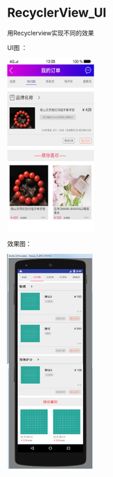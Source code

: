 # RecyclerView_UI
用Recyclerview实现不同的效果

UI图 ：

<img width="200" height="400" src="https://github.com/Yuanarcheannovice/RecyclerView_UI/blob/master/WaitPayUI/UI/%E6%88%91%E7%9A%84%E8%AE%A2%E5%8D%95-%E5%BE%85%E4%BB%98%E6%AC%BE.jpg"/>

效果图：

<img width="200" height="500" src="https://github.com/Yuanarcheannovice/RecyclerView_UI/blob/master/WaitPayUI/UI/Snipaste_2018-09-05_16-49-47.png"/>


